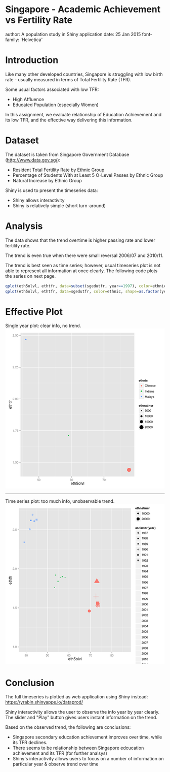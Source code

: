 Singapore - Academic Achievement vs Fertility Rate
========================================================
author: A population study in Shiny application
date: 25 Jan 2015
font-family: 'Helvetica'

Introduction
========================================================

Like many other developed countries, Singapore is struggling with low birth rate - usually measured in terms of Total Fertility Rate (TFR).

Some usual factors associated with low TFR:
* High Affluence
* Educated Population (especially Women)


In this assignment, we evaluate relationship of Education Achievement and its low TFR, and the effective way delivering this information.


Dataset
========================================================

The dataset is taken from Singapore Government Database (http://www.data.gov.sg/):
* Resident Total Fertility Rate by Ethnic Group
* Percentage of Students With at Least 5 O-Level Passes by Ethnic Group
* Natural Increase by Ethnic Group

Shiny is used to present the timeseries data:
* Shiny allows interactivity
* Shiny is relatively simple (short turn-around)


Analysis
========================================================

The data shows that the trend overtime is higher passing rate and lower fertility rate.

The trend is even true when there were small reversal 2006/07 and 2010/11.

The trend is best seen as time series; however, usual timeseries plot is not able to represent all information at once clearly. The following code plots the series on next page.



```r
qplot(eth5olvl, ethtfr, data=subset(sgedutfr, year==1997), color=ethnic, size=ethnatincr)
qplot(eth5olvl, ethtfr, data=sgedutfr, color=ethnic, shape=as.factor(year), size=ethnatincr)
```


Effective Plot
========================================================

Single year plot: clear info, no trend.
![plot of chunk unnamed-chunk-3](pitch-figure/unnamed-chunk-3-1.png) 

***

Time series plot: too much info, unobservable trend.
![plot of chunk unnamed-chunk-4](pitch-figure/unnamed-chunk-4-1.png) 


Conclusion
========================================================

The full timeseries is plotted as web application using Shiny instead:
https://yrabin.shinyapps.io/dataprod/

Shiny interactivity allows the user to observe the info year by year clearly. The slider and "Play" button gives users instant information on the trend.

Based on the observed trend, the following are conclusions:
* Singapore secondary education achievement improves over time, while its TFR declines.
* There seems to be relationship between Singapore edcucation achievement and its TFR (for further analsys)
* Shiny's interactivity allows users to focus on a number of information on particular year & observe trend over time
